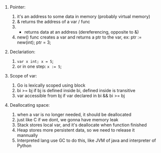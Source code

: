 1. Pointer:
    1. it's an address to some data in memory (probably virtual memory)
    2. & returns the address of a var / func
    3. * returns data at an address (dereferencing, opposite to &)
    4. new() func creates a var and returns a ptr to the var, ex: ptr := new(int); ptr = 3;

2. Declariation:
    1. ```var x int; x = 5```;
    2. or in one step: ```x := 5```;

3. Scope of var:
    1. Go is lexically scoped using block
    2. bi >= bj if bj is defined inside bi, defined inside is transitive
    3. var accessible from bj if var declared in bi && bi >= bj

4. Deallocating space:
    1. when a var is no longer needed, it should be deallocated
    2. just like C if we dont, we gonna have memory leak
    3. Stack stores local var, and it's deallocate when function finished
    4. Heap stores more persistent data, so we need to release it mannually
    5. Interpreted lang use GC to do this, like JVM of java and interpreter of Python
